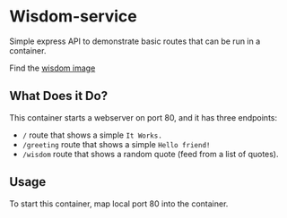 # Wisdom-service

Simple express API to demonstrate basic routes that can be run in a container.

Find the [wisdom image](https://hub.docker.com/r/pauloclouddev/wisdom-img)

## What Does it Do?

This container starts a webserver on port 80, and it has three endpoints:

- `/` route that shows a simple `It Works.`
- `/greeting` route that shows a simple `Hello friend!`
- `/wisdom` route that shows a random quote (feed from a list of quotes).

## Usage

To start this container, map local port 80 into the container.
